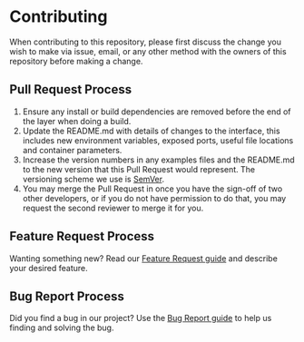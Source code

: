 # Contributing

When contributing to this repository, please first discuss the change you wish to make via issue,
email, or any other method with the owners of this repository before making a change. 

## Pull Request Process

1. Ensure any install or build dependencies are removed before the end of the layer when doing a 
   build.
2. Update the README.md with details of changes to the interface, this includes new environment 
   variables, exposed ports, useful file locations and container parameters.
3. Increase the version numbers in any examples files and the README.md to the new version that this
   Pull Request would represent. The versioning scheme we use is [SemVer](http://semver.org/).
4. You may merge the Pull Request in once you have the sign-off of two other developers, or if you 
   do not have permission to do that, you may request the second reviewer to merge it for you.

## Feature Request Process

Wanting something new? Read our [Feature Request guide](https://github.com/IcaroTorres/HateoasNet/blob/master/.github/ISSUE_TEMPLATE/feature_request.md)
and describe your desired feature.

## Bug Report Process

Did you find a bug in our project? Use the [Bug Report guide](https://github.com/IcaroTorres/HateoasNet/blob/master/.github/ISSUE_TEMPLATE/bug_report.md)
to help us finding and solving the bug.